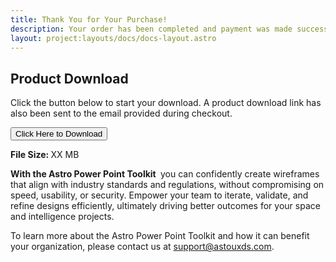 ```yaml
---
title: Thank You for Your Purchase!
description: Your order has been completed and payment was made successfully. Please see instructions below on how to download your new Astro PowerPoint Toolkit.
layout: project:layouts/docs/docs-layout.astro
---
```


<h2 id="product download">Product Download</h2>

Click the button below to start your download. A product download link has also been sent to the email provided during checkout.

<button type="button" class="p-button">Click Here to Download</button>

<strong>File Size:&nbsp;</strong>XX MB

<strong>With the Astro Power Point Toolkit&nbsp;</strong> you can confidently create wireframes that align with industry standards and regulations, without compromising on speed, usability, or security. Empower your team to iterate, validate, and refine designs efficiently, ultimately driving better outcomes for your space and intelligence projects.

To learn more about the Astro Power Point Toolkit and how it can benefit your organization, please contact us at support@astouxds.com.
